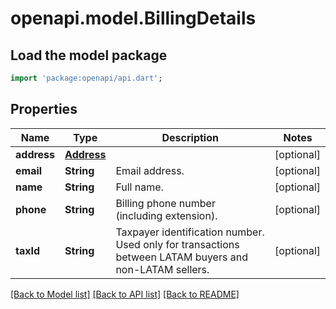 # openapi.model.BillingDetails

## Load the model package
```dart
import 'package:openapi/api.dart';
```

## Properties
Name | Type | Description | Notes
------------ | ------------- | ------------- | -------------
**address** | [**Address**](Address.md) |  | [optional] 
**email** | **String** | Email address. | [optional] 
**name** | **String** | Full name. | [optional] 
**phone** | **String** | Billing phone number (including extension). | [optional] 
**taxId** | **String** | Taxpayer identification number. Used only for transactions between LATAM buyers and non-LATAM sellers. | [optional] 

[[Back to Model list]](../README.md#documentation-for-models) [[Back to API list]](../README.md#documentation-for-api-endpoints) [[Back to README]](../README.md)


